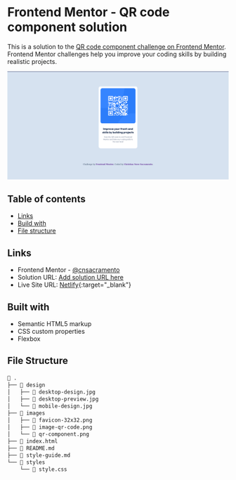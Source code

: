 # Frontend Mentor - QR code component solution

This is a solution to the [QR code component challenge on Frontend Mentor](https://www.frontendmentor.io/challenges/qr-code-component-iux_sIO_H). Frontend Mentor challenges help you improve your coding skills by building realistic projects. 

![Design preview for the QR code component coding challenge](./images/qr-component.png)

## Table of contents

- [Links](#links)
- [Build with](#built-with)
- [File structure](#file-structure)

## Links

- Frontend Mentor - [@cnsacramento](https://www.frontendmentor.io/profile/cnsacramento)
- Solution URL: [Add solution URL here](https://your-solution-url.com)
- Live Site URL: [Netlify](https://cnsacramento-fm-qr-code-component.netlify.app/){:target="_blank"}

## Built with

- Semantic HTML5 markup
- CSS custom properties
- Flexbox

## File Structure

```
 .
├──  design
│   ├──  desktop-design.jpg
│   ├──  desktop-preview.jpg
│   └──  mobile-design.jpg
├──  images
│   ├──  favicon-32x32.png
│   ├──  image-qr-code.png
│   └──  qr-component.png
├──  index.html
├──  README.md
├──  style-guide.md
└──  styles
    └──  style.css
```
